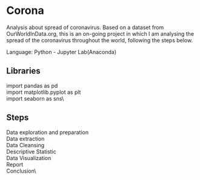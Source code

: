 # Corona
Analysis about spread of coronavirus.
Based on a dataset from OurWorldInData.org, this is an on-going project in which I am analysing the spread of the coronavirus throughout the world,
following the steps below.

Language: Python - Jupyter Lab(Anaconda)

## Libraries
import pandas as pd\
import matplotlib.pyplot as plt\
import seaborn as sns\

## Steps
Data exploration and preparation\
Data extraction\
Data Cleansing\
Descriptive Statistic\
Data Visualization\
Report\
Conclusion\

